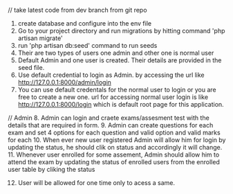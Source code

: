 // take latest code from dev branch from git repo

1. create database and configure into the env file
2. Go to your project directory and run migrations by hitting command 'php artisan migrate'
3. run 'php artisan db:seed' command to run seeds
4. Their are two types of users one admin and other one is normal user
5. Default Admin and one user is created. Their details are provided in the seed file.
6. Use default credential to login as Admin. by accessing the 
   url like http://127.0.0.1:8000/admin/login
7. You can use default credentals for the normal user to login or you are free to create a 
   new one. url for accessing normal user login is like http://127.0.0.1:8000/login
   which is default root page for this application.

// Admin
8. Admin can login and craete exams/assesment test with the details that are required in form.
9. Admin can create questions for each exam and set 4 options for each question and valid
   option and valid marks for each
10. When ever new user registered Admin will allow him for login by updating the status, he 
    should clik on status and accordingly it will change.
11. Whenever user enrolled for some assement, Admin should allow him to attend the exam by
    updating the status of enrolled users from the enrolled user table by cliking the
    status

12. User will be allowed for one time only to acess a same.

